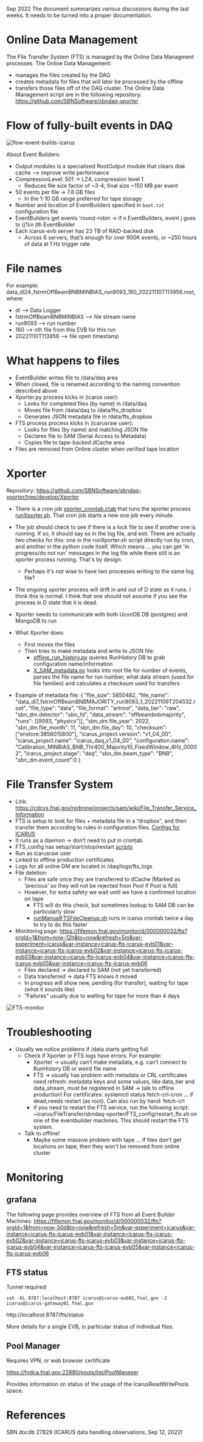 Sep 2022
The document summarizes various discussions during the last weeks. It needs to be turned into a proper documentation.

# Online Data Management
The File Transfer System (FTS) is managed by the Online Data Managment processes. 
The Online Data Management:
- manages the files created by the DAQ
- creates metadata for files that will later be processed by the offline 
- transfers those files off of the DAQ cluster.
The Online Data Management script are in the following repository:
https://github.com/SBNSoftware/sbndaq-xporter

# Flow of fully-built events in DAQ

![flow-event-builds-icarus](https://user-images.githubusercontent.com/97683442/203762937-d0f7a3c9-6cb8-4817-9ecc-85bb83b5ea7c.JPG)

About Event Builders:
- Output modules is a specialized RootOutput module that clears disk cache --> improve write performance
- CompressionLevel: 501 → LZ4, compression level 1
  - Reduces file size factor of ~3-4; final size ~150 MB per event
- 50 events per file → 7.6 GB files
  - In the 1-10 GB range preferred for tape storage 
- Number and location of EventBuilders specified in `boot.txt` configuration file
- EventBuilders get events ‘round-robin → if n EventBuilders, event j goes to (j%n )th EventBuilder
- Each icarus-evb server has 23 TB of RAID-backed disk
  - Across 6 servers, that’s enough for over 900K events, or ~250 hours of data at 1 Hz trigger rate 

# File names
For example:
data_dl24_fstrmOffBeamBNBMINBIAS_run9093_160_20221110T113956.root, where:
- dl --> Data Logger
- fstrmOffBeamBNBMINBIAS --> file stream name
- run9093 --> run number
- 160 --> nth file from this EVB for this run
- 20221110T113956 --> file open timestamp

# What happens to files
- EventBuilder writes file to /data/daq area
- When closed, file is renamed according to the naming convention described above
- Xporter.py process kicks in (icarus user):
  - Looks for completed files (by name) in /data/daq
  - Moves file from /data/daq to /data/fts_dropbox
  - Generates JSON metadata file in /data/fts_dropbox
- FTS process process kicks in (icarusraw user):
  - Looks for files (by name) and matching JSON file
  - Declares file to SAM (Serial Access to Metadata)
  - Copies file to tape-backed dCache area
- Files are removed from Online cluster when verified tape location


# Xporter
Repository:
https://github.com/SBNSoftware/sbndaq-xporter/tree/develop/Xporter

- There is a cron job [xporter_crontab.ctab](https://github.com/SBNSoftware/sbndaq-xporter/blob/develop/Xporter/xporter_crontab.ctab) that runs the xporter process [runXporter.sh](https://github.com/SBNSoftware/sbndaq-xporter/blob/develop/Xporter/runXporter.sh). That cron job starts a new one job every minute.
- The job should check to see if there is a lock file to see if another one is running. If so, it should say so in the log file, and exit. There are actually two checks for this: one in the runXporter.sh script directly run by cron, and another in the python code itself. Which means ... you can get 'in progress/do not run' messages in the log file while there still is an xporter process running. That's by design.
  - Perhaps it's not wise to have two processes writing to the same log file?
- The ongoing xporter process will drift in and out of D state as it runs. I think this is normal. I think that one should not assume if you see the process in D state that it is dead.
- Xporter needs to communicate with both UconDB DB (postgres) and MongoDB to run
- What Xporter does:
  - First moves the files
  - Then tries to make metadata and write to JSON file: 
    - [offline_run_history.py](https://github.com/SBNSoftware/sbndaq-xporter/blob/develop/Xporter/offline_run_history.py) queries RunHistory DB to grab configuration name/information
    - [X_SAM_metadata.py](https://github.com/SBNSoftware/sbndaq-xporter/blob/develop/Xporter/X_SAM_metadata.py) looks into root file for number of events, parses the file name for run number, what data stream (used for file families) and calculates a checksum used for transfers
  
- Example of metadata file:
  {
  "file_size": 5850482,
  "file_name": "data_dl7_fstrmOffBeamBNBMAJORITY_run9093_1_20221109T204532.root",
  "file_type": "data", "file_format": "artroot",
  "data_tier": "raw",
  "sbn_dm.detector": "sbn_fd",
  "data_stream": "offbeambnbmajority",
  "runs": [[9093, "physics"]],
  "sbn_dm.file_year": 2022, "sbn_dm.file_month": 11, "sbn_dm.file_day": 10, "checksum":
  ["enstore:3856015800"],
  "icarus_project.version": "v1_04_00",
  "icarus_project.name": "icarus_daq_v1_04_00",
  "configuration.name":
  "Calibration_MINBIAS_BNB_Thr400_Majority10_FixedWindow_4Hz_00002",
  "icarus_project.stage": "daq", "sbn_dm.beam_type": "BNB", "sbn_dm.event_count":0
  }
  
# File Transfer System

- Link: https://cdcvs.fnal.gov/redmine/projects/sam/wiki/File_Transfer_Service_Information
- FTS is setup to look for files + metadata file in a “dropbox”, and then transfer them according to rules in configuration files. [Configs for ICARUS](https://github.com/SBNSoftware/sbndaq-xporter/blob/develop/FTS_config/icarus-evb_fts_config.ini)
- It runs as a daemon → don’t need to put in crontab
- FTS_config has setup/start/stop/restart [scripts](https://github.com/SBNSoftware/sbndaq-xporter/tree/develop/FTS_config)
- Run as icarusraw user
- Linked to offline production certificates
- Logs for all online DM are located in /daq/logs/fts_logs
- File deletion:
  - Files are safe once they are transferred to dCache (Marked as ‘precious’ so they will not be rejected from Pool if Pool is full)
  - However, for extra safety we wait until we have a confirmed location on tape
    - FTS will do this check, but sometimes lookup to SAM DB can be particularly slow
    - [runManualFTSFileCleanup.sh](https://github.com/SBNSoftware/sbndaq-xporter/blob/develop/Xporter/runManualFTSFileCleanup.sh) runs in icarus crontab twice a day to try to do this faster
 - Monitoring page:
   https://fifemon.fnal.gov/monitor/d/000000032/fts?orgId=1&from=now-12h&to=now&refresh=5m&var-experiment=icarus&var-instance=icarus-fts-icarus-evb01&var-instance=icarus-fts-icarus-evb02&var-instance=icarus-fts-icarus-evb03&var-instance=icarus-fts-icarus-evb04&var-instance=icarus-fts-icarus-evb05&var-instance=icarus-fts-icarus-evb06
   - Files declared → declared to SAM (not yet transferred)
   - Data transferred → data FTS knows it moved
   - In progress will show new, pending (for transfer), waiting for tape (what it sounds like)
   - “Failures” usually due to waiting for tape for more than 4 days

![FTS-monitor](https://user-images.githubusercontent.com/97683442/203768219-08770cdd-10c4-4ef2-aa1b-4b509261e9ca.JPG)

   
# Troubleshooting

- Usually we notice problems if /data starts getting full
  - Check if Xporter or FTS logs have errors. For example:
    -  Xporter → usually can’t make metadata, e.g. can’t connect to RunHistory DB or weird file name
    -  FTS → usually has problem with metadata or CRL certificates need refresh: metadata keys and some values, like data_tier and data_stream, must be registered in SAM → talk to offline production! For certificates: systemctl status fetch-crl-cron ... if dead,needs restart (as root). Can also run by hand: fetch-crl
    -  if you need to restart the FTS service, run the following script: ~icarus/FileTransfer/sbndaq-xporter/FTS_config/restart_fts.sh on one of the eventbuilder machines. This should restart the FTS system. 
   -  Talk to offline!
      -  Maybe some massive problem with tape ... if files don’t get locations on tape, then they won’t be removed from online cluster

# Monitoring
## grafana
The following page provides overview of FTS from all Event Builder Machines:
https://fifemon.fnal.gov/monitor/d/000000032/fts?orgId=1&from=now-30d&to=now&refresh=5m&var-experiment=icarus&var-instance=icarus-fts-icarus-evb01&var-instance=icarus-fts-icarus-evb02&var-instance=icarus-fts-icarus-evb03&var-instance=icarus-fts-icarus-evb04&var-instance=icarus-fts-icarus-evb05&var-instance=icarus-fts-icarus-evb06

## FTS status
Tunnel required:

```ssh -KL 8787:localhost:8787 icarus@icarus-evb01.fnal.gov -J icarus@icarus-gateway01.fnal.gov```

http://localhost:8787/fts/status

More details for a single EVB, in particular status of individual files.

## Pool Manager

Requires VPN, or web browser certificate

https://fndca.fnal.gov:22880/pools/list/PoolManager

Provides information on status of the usage of the IcarusReadWritePools space.

# References
SBN docdb 27829 (ICARUS data handling observations, Sep 12, 2022)

